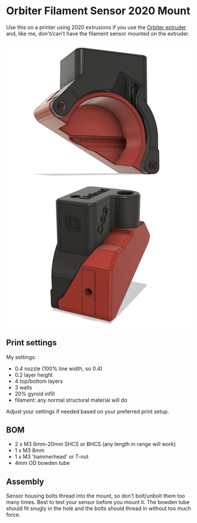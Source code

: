 # Orbiter Filament Sensor 2020 Mount

Use this on a printer using 2020 extrusions if you use the [Orbiter extruder](https://www.orbiterprojects.com/orbiter-v2-0/) and, like me, don't/can't have the filament sensor mounted on the extruder.

![Front view with sensor housing in place](images/cad_view_front.jpg)
![View from the back](images/cad_view_back.jpg)

## Print settings

My settings:

* 0.4 nozzle (100% line width, so 0.4)
* 0.2 layer height
* 4 top/bottom layers
* 3 walls
* 20% gyroid infill
* filament: any normal structural material will do

Adjust your settings if needed based on your preferred print setup.

## BOM

* 2 x M3 6mm-20mm SHCS or BHCS (any length in range will work)
* 1 x M3 8mm
* 1 x M3 'hammerhead' or T-nut
* 4mm OD bowden tube

## Assembly

Sensor housing bolts thread into the mount, so don't bolt/unbolt them too many times. Best to test your sensor before you mount it. The bowden tube should fit snugly in the hole and the bolts should thread in without too much force.
